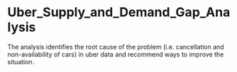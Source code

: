 # Uber_Supply_and_Demand_Gap_Analysis
The analysis identifies the root cause of the problem (i.e. cancellation and non-availability of cars) in uber data and recommend ways to improve the situation.
